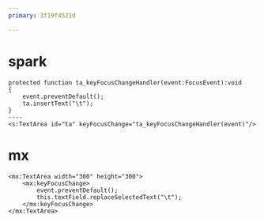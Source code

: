 ```yaml
---
primary: 3f19f4521d

---
```


# spark

	protected function ta_keyFocusChangeHandler(event:FocusEvent):void
	{
		event.preventDefault();
		ta.insertText("\t");
	}
	----
	<s:TextArea id="ta" keyFocusChange="ta_keyFocusChangeHandler(event)"/>

# mx

	<mx:TextArea width="300" height="300">
		<mx:keyFocusChange>
			event.preventDefault();
			this.textField.replaceSelectedText("\t");
		</mx:keyFocusChange>
	</mx:TextArea>
